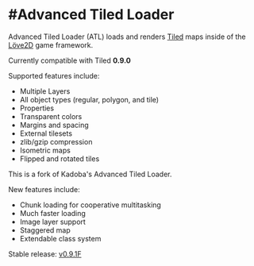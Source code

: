#Advanced Tiled Loader
========
Advanced Tiled Loader (ATL) loads and renders [Tiled](http://www.mapeditor.org/) maps inside of the [Löve2D](http://love2d.org) game framework.

Currently compatible with Tiled **0.9.0**

Supported features include:
* Multiple Layers
* All object types (regular, polygon, and tile)
* Properties
* Transparent colors
* Margins and spacing
* External tilesets
* zlib/gzip compression
* Isometric maps
* Flipped and rotated tiles

This is a fork of Kadoba's Advanced Tiled Loader.

New features include:
* Chunk loading for cooperative multitasking
* Much faster loading
* Image layer support
* Staggered map
* Extendable class system

Stable release:
[v0.9.1F](https://github.com/markandgo/Advanced-Tiled-Loader/releases/tag/v0.9.1F)